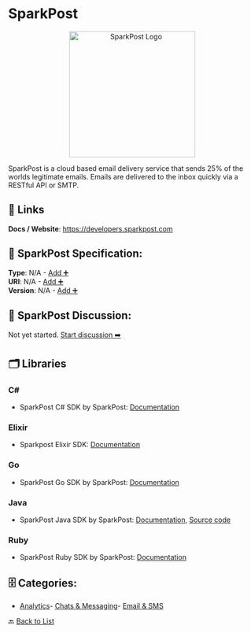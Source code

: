 # SparkPost
<p align="center">
    <img width="256" src="https://raw.githubusercontent.com/apis-list/apis-list/main/apis/sparkpost/logo_256x256.png" alt="SparkPost Logo"/>
</p>
SparkPost is a cloud based email delivery service that sends 25% of the worlds legitimate emails. Emails are delivered to the inbox quickly via a RESTful API or SMTP.

##  🔗 Links
**Docs / Website**: https://developers.sparkpost.com

## 🧬 SparkPost Specification:
**Type**: N/A - [Add ➕](https://github.com/apis-list/apis-list/edit/main/apis.yaml#L17989)  
**URI**: N/A - [Add ➕](https://github.com/apis-list/apis-list/edit/main/apis.yaml#L17989)  
**Version**: N/A - [Add ➕](https://github.com/apis-list/apis-list/edit/main/apis.yaml#L17989)

## 💬 SparkPost Discussion:
Not yet started. [Start discussion ➡️](https://github.com/apis-list/apis-list/discussions/new)

## 🗂️ Libraries
### C#
- SparkPost C# SDK by SparkPost: [Documentation](https://github.com/SparkPost/csharp-sparkpost)
### Elixir
- Sparkpost Elixir SDK: [Documentation](https://github.com/SparkPost/elixir-sparkpost)
### Go
- SparkPost Go SDK by SparkPost: [Documentation](https://github.com/SparkPost/gosparkpost)
### Java
- SparkPost Java SDK by SparkPost: [Documentation](https://developers.sparkpost.com/), [Source code](https://github.com/sparkpost/java-sparkpost)
### Ruby
- SparkPost Ruby SDK by SparkPost: [Documentation](https://github.com/SparkPost/ruby-sparkpost)


## 🗄️ Categories:
- [Analytics](https://github.com/apis-list/apis-list#analytics-)- [Chats & Messaging](https://github.com/apis-list/apis-list#chats--messaging-)- [Email & SMS](https://github.com/apis-list/apis-list#email--sms-)

🔙  [Back to List](https://github.com/apis-list/apis-list)
